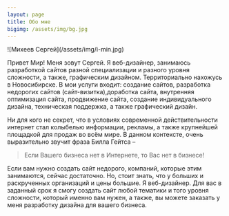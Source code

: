 ```yaml
---
layout: page
title: Обо мне
bigimg: /assets/img/bg.jpg
---
```


<div uk-grid>
    <div>![Михеев Сергей](/assets/img/i-min.jpg)</div>
    <div><p>Привет Мир! Меня зовут Сергей. Я веб-дизайнер, занимаюсь разработкой сайтов разной специализации и разного уровня сложности, а также, графическим дизайном. Территориально нахожусь в Новосибирске. В мои услуги входит: создание сайтов, разработка недорогих сайтов (сайт-визитка),доработка сайта, внутренняя оптимизация сайта, продвижение сайта, создание индивидуального дизайна, техническая поддержка, а также графический дизайн.</p></div>
</div>

Ни для кого не секрет, что в условиях современной действительности интернет стал колыбелью информации, рекламы, а также крупнейшей площадкой для продаж во всём мире. В данном контексте, очень выразительно звучит фраза Билла Гейтса –

> Если Вашего бизнеса нет в Интернете, то Вас нет в бизнесе!

Если вам нужно создать сайт недорого, компаний, которые этим занимаются, сейчас достаточно. Но, стоит знать, что у больших и раскрученных организаций и цены большие. Я веб-дизайнер. Для вас в заданный срок я смогу создать сайт любой тематики и того уровня сложности, который именно вам нужен, а также, вы можете заказать у меня разработку дизайна для вашего бизнеса.

